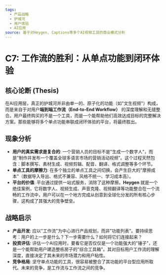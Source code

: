 ```yaml
---
tags:
  - 产品战略
  - 护城河
  - 用户体验
  - AI应用
source: 基于对Heygen, Captions等多个AI视频工具的商业模式分析
---
```


# C7: 工作流的胜利：从单点功能到闭环体验

## 核心论断 (Thesis)
在AI应用层，真正的护城河并非由单一的、原子化的功能（如"文生视频"）构成，而是来自于对用户**端到端工作流（End-to-End Workflow）** 的深度理解和无缝整合。用户最终购买的不是一个工具，而是一个能帮助他们高效达成目标的完整解决方案。那些能够将多个单点功能串联成闭环体验的平台，将最终胜出。

## 现象分析
- **用户的真实需求是复合的**: 一个营销人员的目标不是"生成一个数字人"，而是"制作并发布一个覆盖全球多语言市场的营销活动视频"。这个过程天然包含：脚本撰写、素材生成、视频剪辑、配音、翻译、格式调整等多个环节。
- **单点工具的摩擦力**: 在多个独立的单点工具之间切换，会产生巨大的"摩擦成本"（数据导入导出、格式不兼容、风格不统一、学习成本高）。
- **平台的价值**: 平台通过提供一站式服务，消除了这种摩擦。**Heygen** 就是一个绝佳案例，它将数字人、视频生成、声音克隆、视频翻译等功能整合在一个流畅的工作流中，用户可以在一个地方完成从创意到全球化分发的所有核心步骤，这构成了其强大的竞争壁垒。

## 战略启示
- **产品开发**: 应以"工作流"为中心进行产品规划，而非"功能列表"。要持续思考：用户的上一步是什么？下一步需要什么？如何将它们连接起来？
- **投资评估**: 评估一个AI应用时，要看它是否仅仅是一个功能强大的"锤子"，还是一个能帮助用户建造整栋房子的"综合工具箱"。其对目标用户工作流的理解深度，直接决定了其未来的市场潜力和用户粘性。
- **竞争格局**: 坚守单点功能的工具，很容易被整合了其功能的平台型应用所取代。未来的竞争，是工作流与工作流之间的竞争。 